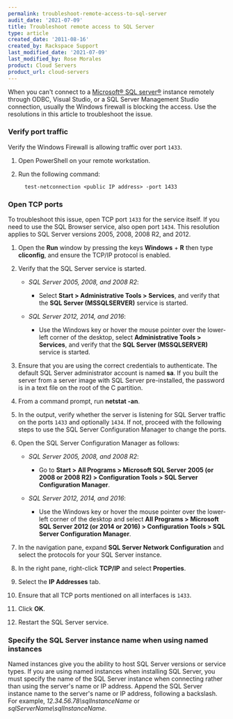 ```yaml
---
permalink: troubleshoot-remote-access-to-sql-server
audit_date: '2021-07-09'
title: Troubleshoot remote access to SQL Server
type: article
created_date: '2011-08-16'
created_by: Rackspace Support
last_modified_date: '2021-07-09'
last_modified_by: Rose Morales
product: Cloud Servers
product_url: cloud-servers
---
```


When you can't connect to a [Microsoft&reg; SQL server&reg;](https://www.rackspace.com/managed-hosting/database-services/microsoft-sql)
instance remotely through ODBC, Visual Studio, or a SQL Server Management Studio
connection, usually the Windows firewall is blocking the access. Use the
resolutions in this article to troubleshoot the issue.

### Verify port traffic

Verify the Windows Firewall is allowing traffic over port `1433`.

1. Open PowerShell on your remote workstation.
2. Run the following command:

         test-netconnection <public IP address> -port 1433

### Open TCP ports

To troubleshoot this issue, open TCP port `1433` for the service itself. If you
need to use the SQL Browser service, also open port `1434`. This resolution
applies to SQL Server versions 2005, 2008, 2008 R2, and 2012.

1. Open the **Run** window by pressing the keys **Windows** + **R** then type
   **cliconfig**, and ensure the TCP/IP protocol is enabled.

2. Verify that the SQL Server service is started.

   - *SQL Server 2005, 2008, and 2008 R2*:
      - Select **Start > Administrative Tools > Services**, and verify that the
        **SQL Server (MSSQLSERVER)** service is started.

   - *SQL Server 2012, 2014, and 2016*:
      - Use the Windows key or hover the mouse pointer over the lower-left
        corner of the desktop, select **Administrative Tools > Services**, and
        verify that the **SQL Server (MSSQLSERVER)** service is started.

3. Ensure that you are using the correct credentials to authenticate. The
   default SQL Server administrator account is named **sa**. If you built the
   server from a server image with SQL Server pre-installed, the password is in
   a text file on the root of the C partition.

4. From a command prompt, run **netstat -an**.

5. In the output, verify whether the server is listening for SQL Server traffic
   on the ports `1433` and optionally `1434`. If not, proceed with the following
   steps to use the SQL Server Configuration Manager to change the ports.

6. Open the SQL Server Configuration Manager as follows:

   - *SQL Server 2005, 2008, and 2008 R2*:
      - Go to **Start > All Programs > Microsoft SQL Server 2005 (or 2008 or
        2008 R2) > Configuration Tools > SQL Server Configuration Manager**.

   - *SQL Server 2012, 2014, and 2016*:
      - Use the Windows key or hover the mouse pointer over the lower-left
        corner of the desktop and select **All Programs > Microsoft SQL Server
        2012 (or 2014 or 2016) > Configuration Tools > SQL Server Configuration
        Manager**.

7. In the navigation pane, expand **SQL Server Network Configuration** and select the protocols for your SQL Server instance.

8. In the right pane, right-click **TCP/IP** and select **Properties**.

9. Select the **IP Addresses** tab.

10. Ensure that all TCP ports mentioned on all interfaces is `1433`.

11. Click **OK**.

12. Restart the SQL Server service.

### Specify the SQL Server instance name when using named instances

 Named instances give you the ability to host SQL Server versions or service
 types. If you are using named instances when installing SQL Server, you must
 specify the name of the SQL Server instance when connecting rather than using
 the server's name or IP address. Append the SQL Server instance name to the
 server's name or IP address, following a backslash. For example,
 *12.34.56.78\sqlInstanceName* or *sqlServerName\sqlInstanceName*.

